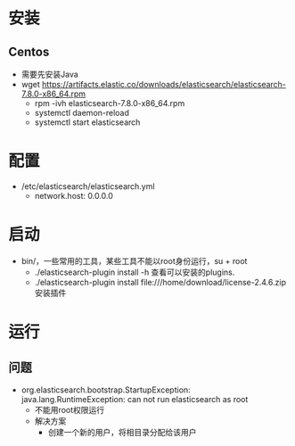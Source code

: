# 安装
## Centos
- 需要先安装Java
- wget https://artifacts.elastic.co/downloads/elasticsearch/elasticsearch-7.8.0-x86_64.rpm
	- rpm -ivh elasticsearch-7.8.0-x86_64.rpm
	- systemctl daemon-reload
	- systemctl start elasticsearch

# 配置
- /etc/elasticsearch/elasticsearch.yml
	- network.host: 0.0.0.0


# 启动
- bin/，一些常用的工具，某些工具不能以root身份运行，su + root
    - ./elasticsearch-plugin install -h  查看可以安装的plugins.
    - ./elasticsearch-plugin install file:///home/download/license-2.4.6.zip 安装插件

# 运行
## 问题
- org.elasticsearch.bootstrap.StartupException: java.lang.RuntimeException: can not run elasticsearch as root
	- 不能用root权限运行
    - 解决方案
	    - 创建一个新的用户，将相目录分配给该用户